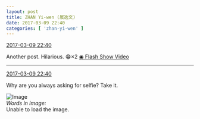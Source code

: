 ```yaml
---
layout: post
title: ZHAN Yi-wen (展逸文)
date: 2017-03-09 22:40
categories: [ 'zhan-yi-wen' ]
---
```


<div class="weibo-info">
  <a href="http://weibo.com/6108090526/Ez2J339mj">2017-03-09 22:40</a>
</div>

Another post. Hilarious. :grin:×2 [◉ Flash Show Video](http://www.miaopai.com/show/tpx3VFb-OduFy88qNtvCx1fSEhJZio2Q.htm)

<!-- more -->

---

<div class="weibo-info">
  <a href="http://weibo.com/6108090526/Ez2J339mj">2017-03-09 22:40</a>
</div>

Why are you always asking for selfie? Take it.

![Image](https://wx2.sinaimg.cn/mw690/006FmVn8ly1fdgyuvy13lj30ku112aal.jpg)  
*Words in image:*  
Unable to load the image.
